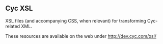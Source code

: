 Cyc XSL
-------

XSL files (and accompanying CSS, when relevant) for transforming Cyc-related XML.

These resources are available on the web under <http://dev.cyc.com/xsl/>


